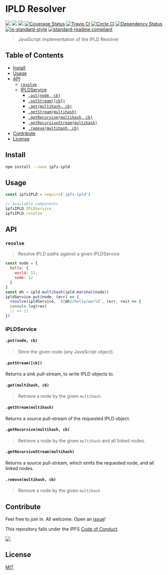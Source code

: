 # IPLD Resolver

[![](https://img.shields.io/badge/made%20by-Protocol%20Labs-blue.svg?style=flat-square)](http://ipn.io)
[![](https://img.shields.io/badge/project-IPFS-blue.svg?style=flat-square)](http://ipfs.io/)
[![](https://img.shields.io/badge/freenode-%23ipfs-blue.svg?style=flat-square)](http://webchat.freenode.net/?channels=%23ipfs)
[![Coverage Status](https://coveralls.io/repos/github/ipld/js-ipld-resolver/badge.svg?branch=master)](https://coveralls.io/github/ipld/js-ipld-resolver?branch=master)
[![Travis CI](https://travis-ci.org/ipld/js-ipld-resolver.svg?branch=master)](https://travis-ci.org/ipld/js-ipld-resolver)
[![Circle CI](https://circleci.com/gh/ipld/js-ipld-resolver.svg?style=svg)](https://circleci.com/gh/ipld/js-ipld-resolver)
[![Dependency Status](https://david-dm.org/ipld/js-ipld-resolver.svg?style=flat-square)](https://david-dm.org/ipld/js-ipld-resolver)
[![js-standard-style](https://img.shields.io/badge/code%20style-standard-brightgreen.svg?style=flat-square)](https://github.com/feross/standard)
[![standard-readme compliant](https://img.shields.io/badge/standard--readme-OK-green.svg?style=flat-square)](https://github.com/RichardLitt/standard-readme)

> JavaScript implementation of the IPLD Resolver

## Table of Contents

* [Install](#install)
* [Usage](#usage)
* [API](#api)
  + [`resolve`](#resolve)
  + [IPLDService](#ipldservice)
    - [`.put(node, cb)`](#putnode-cb)
    - [`.putStream([cb])`](#putstreamcb)
    - [`.get(multihash, cb)`](#getmultihash-cb)
    - [`.getStream(multihash)`](#getstreammultihash)
    - [`.getRecursive(multihash, cb)`](#getrecursivemultihash-cb)
    - [`.getRecursiveStream(multihash)`](#getrecursivestreammultihash)
    - [`.remove(multihash, cb)`](#removemultihash-cb)
* [Contribute](#contribute)
* [License](#license)

## Install

```bash
npm install --save ipfs-ipld
```

## Usage

```js
const ipfsIPLD = require('ipfs-ipld')

// available components
ipfsIPLD.IPLDService
ipfsIPLD.resolve
```

## API

### `resolve`

> Resolve IPLD paths against a given IPLDService

```js
const node = {
  hello: {
    world: 11,
    some: 12
  }
}
const mh = ipld.multihash(ipld.marshal(node))
ipldService.put(node, (err) => {
  resolve(ipldService, `${mh}/hello/world`, (err, res) => {
  console.log(res)
  // => 11
})
```

### IPLDService

#### `.put(node, cb)`

> Store the given node (any JavaScript object).

#### `.putStream([cb])`

Returns a sink pull-stream, to write IPLD objects to.

#### `.get(multihash, cb)`

> Retrieve a node by the given `multihash`.

#### `.getStream(multihash)`

Returns a source pull-stream of the requested IPLD object.

#### `.getRecursive(multihash, cb)`

> Retrieve a node by the given `multihash` and all linked nodes.

#### `.getRecursiveStream(multihash)`

Returns a source pull-stream, which emits the requested node, and
all linked nodes.

#### `.remove(multihash, cb)`

> Remove a node by the given `multihash`

## Contribute

Feel free to join in. All welcome. Open an [issue](https://github.com/ipfs/js-ipfs-ipld/issues)!

This repository falls under the IPFS [Code of Conduct](https://github.com/ipfs/community/blob/master/code-of-conduct.md).

[![](https://cdn.rawgit.com/jbenet/contribute-ipfs-gif/master/img/contribute.gif)](https://github.com/ipfs/community/blob/master/contributing.md)

## License

[MIT](LICENSE)
